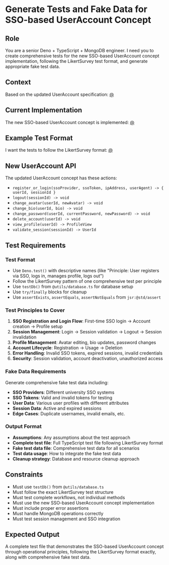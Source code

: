 # Generate Tests and Fake Data for SSO-based UserAccount Concept

## Role
You are a senior Deno + TypeScript + MongoDB engineer. I need you to create comprehensive tests for the new SSO-based UserAccount concept implementation, following the LikertSurvey test format, and generate appropriate fake test data.

## Context
Based on the updated UserAccount specification: [@](context/design/prompts/03_updated_useraccount_spec.prompt.md/steps/response.ef038d38.md)

## Current Implementation
The new SSO-based UserAccount concept is implemented: [@](../../src/concepts/UserAccount/UserAccountConcept.ts)

## Example Test Format
I want the tests to follow the LikertSurvey format: [@](../../src/concepts/LikertSurvey/LikertSurveyConcept.test.ts)

## New UserAccount API
The updated UserAccount concept has these actions:
- `register_or_login(ssoProvider, ssoToken, ipAddress, userAgent) -> { userId, sessionId }`
- `logout(sessionId) -> void`
- `change_avatar(userId, newAvatar) -> void`
- `change_bio(userId, bio) -> void`
- `change_password(userId, currentPassword, newPassword) -> void`
- `delete_account(userId) -> void`
- `view_profile(userId) -> ProfileView`
- `validate_session(sessionId) -> UserId`

## Test Requirements

### Test Format
- Use `Deno.test()` with descriptive names (like "Principle: User registers via SSO, logs in, manages profile, logs out")
- Follow the LikertSurvey pattern of one comprehensive test per principle
- Use `testDb()` from `@utils/database.ts` for database setup
- Use `try/finally` blocks for cleanup
- Use `assertExists`, `assertEquals`, `assertNotEquals` from `jsr:@std/assert`

### Test Principles to Cover
1. **SSO Registration and Login Flow**: First-time SSO login → Account creation → Profile setup
2. **Session Management**: Login → Session validation → Logout → Session invalidation
3. **Profile Management**: Avatar editing, bio updates, password changes
4. **Account Lifecycle**: Registration → Usage → Deletion
5. **Error Handling**: Invalid SSO tokens, expired sessions, invalid credentials
6. **Security**: Session validation, account deactivation, unauthorized access

### Fake Data Requirements
Generate comprehensive fake test data including:
- **SSO Providers**: Different university SSO systems
- **SSO Tokens**: Valid and invalid tokens for testing
- **User Data**: Various user profiles with different attributes
- **Session Data**: Active and expired sessions
- **Edge Cases**: Duplicate usernames, invalid emails, etc.

### Output Format
- **Assumptions**: Any assumptions about the test approach
- **Complete test file**: Full TypeScript test file following LikertSurvey format
- **Fake test data file**: Comprehensive test data for all scenarios
- **Test data usage**: How to integrate the fake test data
- **Cleanup strategy**: Database and resource cleanup approach

## Constraints
- Must use `testDb()` from `@utils/database.ts`
- Must follow the exact LikertSurvey test structure
- Must test complete workflows, not individual methods
- Must use the new SSO-based UserAccount concept implementation
- Must include proper error assertions
- Must handle MongoDB operations correctly
- Must test session management and SSO integration

## Expected Output
A complete test file that demonstrates the SSO-based UserAccount concept through operational principles, following the LikertSurvey format exactly, along with comprehensive fake test data.
